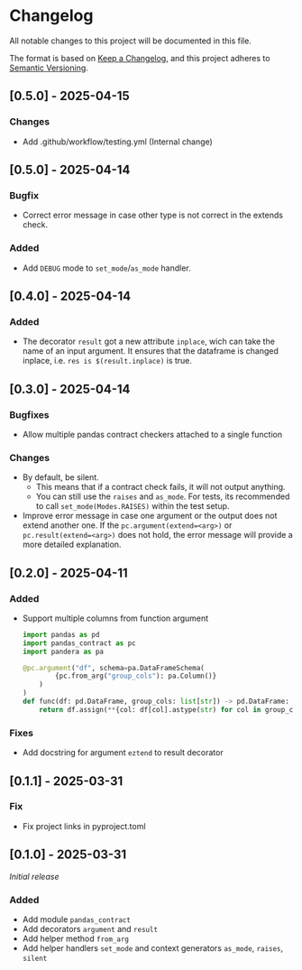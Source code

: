 # Changelog
All notable changes to this project will be documented in this file.

The format is based on [Keep a Changelog](https://keepachangelog.com/en/1.1.0/),
and this project adheres to [Semantic Versioning](https://semver.org/spec/v2.0.0.html).
## [0.5.0] - 2025-04-15
### Changes
- Add .github/workflow/testing.yml (Internal change)
## [0.5.0] - 2025-04-14
### Bugfix
-  Correct error message in case other type is not correct in the extends check.
### Added
- Add `DEBUG` mode to `set_mode`/`as_mode` handler.

## [0.4.0] - 2025-04-14
### Added
- The decorator `result` got a new attribute `inplace`, wich can take the name
  of an input argument. It ensures that the dataframe is changed inplace, i.e.
  `res is $(result.inplace)` is true.

## [0.3.0] - 2025-04-14
### Bugfixes
- Allow multiple pandas contract checkers attached to a single function
### Changes
- By default, be silent.
  - This means that if a contract check fails, it will not output anything.
  - You can still use the `raises` and `as_mode`. For tests, its recommended to
    call `set_mode(Modes.RAISES)` within the test setup.
- Improve error message in case one argument or the output does not extend another one.
  If the `pc.argument(extend=<arg>)` or `pc.result(extend=<arg>)` does not hold,
  the error message will provide a more detailed explanation.

## [0.2.0] - 2025-04-11
### Added
- Support multiple columns from function argument
  ```python
  import pandas as pd
  import pandas_contract as pc
  import pandera as pa

  @pc.argument("df", schema=pa.DataFrameSchema(
          {pc.from_arg("group_cols"): pa.Column()}
      )
  )
  def func(df: pd.DataFrame, group_cols: list[str]) -> pd.DataFrame:
      return df.assign(**{col: df[col].astype(str) for col in group_cols})
  ```
### Fixes
- Add docstring for argument `eztend` to result decorator

## [0.1.1] - 2025-03-31
### Fix
- Fix project links in pyproject.toml

## [0.1.0] - 2025-03-31
_Initial release_
### Added
- Add module `pandas_contract`
- Add decorators `argument` and `result`
- Add helper method `from_arg`
- Add helper handlers `set_mode` and context generators `as_mode`, `raises`,  `silent`